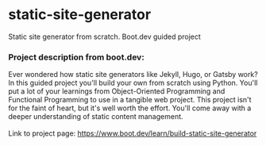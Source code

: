 # static-site-generator
Static site generator from scratch. Boot.dev guided project

### Project description from boot.dev:
Ever wondered how static site generators like Jekyll, Hugo, or Gatsby work? In this guided project you'll build your own from scratch using Python. You'll put a lot of your learnings from Object-Oriented Programming and Functional Programming to use in a tangible web project. This project isn't for the faint of heart, but it's well worth the effort. You'll come away with a deeper understanding of static content management. \
\
Link to project page: https://www.boot.dev/learn/build-static-site-generator
